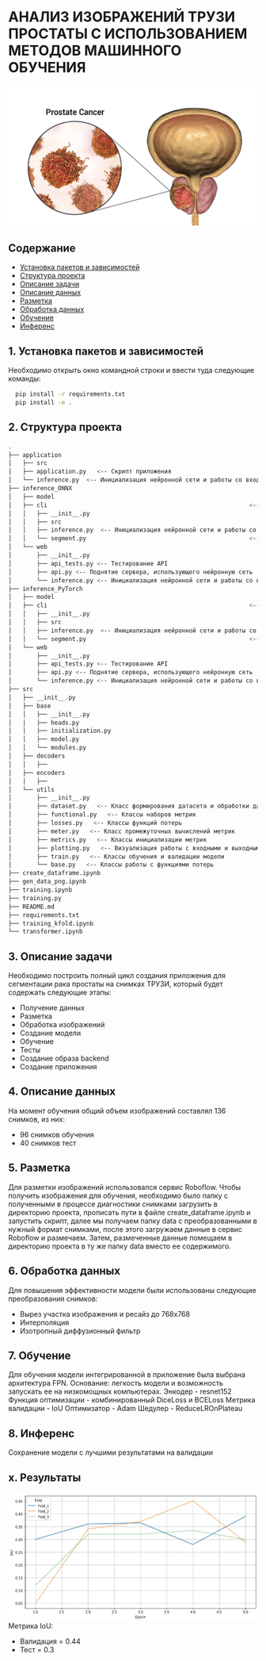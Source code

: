 # АНАЛИЗ ИЗОБРАЖЕНИЙ ТРУЗИ ПРОСТАТЫ С ИСПОЛЬЗОВАНИЕМ МЕТОДОВ МАШИННОГО ОБУЧЕНИЯ
![](image_readme/Prostate_Cancer.jpg)
## Содержание

<!--ts-->

   * [Установка пакетов и зависимостей](#1-Установка-пакетов-и-зависимостей)
   * [Структура проекта](#2-Структура-проекта)
   * [Описание задачи](#3-Описание-задачи)
   * [Описание данных](#4-Описание-данных)
   * [Разметка](#5-Разметка)
   * [Обработка данных](#6-Обработка-данных)
   * [Обучение](#7-Обучение)
   * [Инференс](#8-Инференс)

<!--te-->

## 1. Установка пакетов и зависимостей
Необходимо открыть окно командной строки и ввести туда следующие команды:
```bash
  pip install -r requirements.txt
  pip install -e .
```
## 2. Структура проекта

```bash
.
├── application                                                                               <-- 
│   ├── src                                                                                                 <-- 
│   ├── application.py   <-- Скрипт приложения
│   └── inference.py  <-- Инициализация нейронной сети и работы со входными изображениями
├── inference_ONNX                                                                                          <-- 
│   ├── model                                                                      <-- Директория для загрузки весов обученной модели
│   ├── cli                                                         <-- 
│   │   ├── __init__.py
│   │   ├── src
│   │   ├── inference.py  <-- Инициализация нейронной сети и работы со входными изображениями
│   │   └── segment.py                                              <-- Обработка изображений нейронной сетью
│   └── web
│       ├── __init__.py
│       ├── api_tests.py <-- Тестирование API
│       ├── api.py <-- Поднятие сервера, использующего нейронную сеть
│       └── inference.py <-- Инициализация нейронной сети и работы со входными изображениями
├── inference_PyTorch                                                                                          <-- 
│   ├── model                                                                      <-- Директория для загрузки весов обученной модели
│   ├── cli                                                         <-- 
│   │   ├── __init__.py
│   │   ├── src
│   │   ├── inference.py  <-- Инициализация нейронной сети и работы со входными изображениями
│   │   └── segment.py                                              <-- Обработка изображений нейронной сетью
│   └── web
│       ├── __init__.py
│       ├── api_tests.py <-- Тестирование API
│       ├── api.py <-- Поднятие сервера, использующего нейронную сеть
│       └── inference.py <-- Инициализация нейронной сети и работы со входными изображениями
├── src
│   ├── __init__.py
│   ├── base
│   │   ├── __init__.py
│   │   ├── heads.py
│   │   ├── initialization.py
│   │   ├── model.py
│   │   └── modules.py
│   ├── decoders
│   │   ├──
│   ├── encoders
│   │   ├──
│   └── utils
│       ├── __init__.py
│       ├── dataset.py   <-- Класс формирования датасета и обработки данных
│       ├── functional.py   <-- Классы наборов метрик
│       ├── losses.py   <-- Классы функций потерь
│       ├── meter.py   <-- Класс промежуточных вычислений метрик
│       ├── metrics.py   <-- Классы инициализации метрик
│       ├── plotting.py   <-- Визуализация работы с входными и выходными данными
│       ├── train.py   <-- Классы обучения и валидации модели
│       └── base.py   <-- Классы работы с функциями потерь
├── create_dataframe.ipynb                                                            <-- Преобразование сырых данных в данные для разметки
├── gen_data_png.ipynb                                                              <-- Преобразование сырых данных в данные для разметки
├── training.ipynb                                                                  <-- Ноутбук обучения модели на наборе данных
├── training.py                                                                     <-- Скрипт обучения Unet для приложения
├── README.md
├── requirements.txt                                                                                    <-- Требования по пакетам
├── training_kfold.ipynb                                                                          <-- Ноутбук обучения модели по фолдам
└── transformer.ipynb                                                                                         <-- Скрипт обучения трансформера SegformerForSemanticSegmentation
```
## 3. Описание задачи
Необходимо построить полный цикл создания приложения для сегментации рака простаты на снимках ТРУЗИ, который будет содержать следующие этапы:
  * Получение данных
  * Разметка
  * Обработка изображений
  * Создание модели
  * Обучение
  * Тесты
  * Создание образа backend
  * Создание приложения

## 4. Описание данных
На момент обучения общий объем изображений составлял 136 снимков, из них:
  * 96 снимков обучения
  * 40 снимков тест

## 5. Разметка
Для разметки изображений использовался сервис Roboflow. Чтобы получить изображения для обучения, необходимо было папку с полученными в процессе диагностики снимками загрузить в директорию проекта, прописать пути в файле create_dataframe.ipynb и запустить скрипт, далее мы получаем папку data с преобразованными в нужный формат снимками, после этого загружаем данные в сервис Roboflow и размечаем. Затем, размеченные данные помещаем в директорию проекта в ту же папку data вместо ее содержимого.

## 6. Обработка данных
Для повышения эффективности модели были использованы следующие преобразования снимков:
  * Вырез участка изображения и ресайз до 768х768
  * Интерполяция
  * Изотропный диффузионный фильтр

## 7. Обучение
Для обучения модели интегрированной в приложение была выбрана архитектура FPN. Основание: легкость модели и возможность запускать ее на низкомощных компьютерах.
Энкодер - resnet152
Функция оптимизации - комбинированный DiceLoss и BCELoss
Метрика валидации - IoU
Оптимизатор - Adam
Шедулер - ReduceLROnPlateau

## 8. Инференс
Сохранение модели с лучшими результатами на валидации



## х. Результаты
![Вадидация](image_readme/validation.jpg)
Метрика IoU:
  * Валидация = 0.44
  * Тест = 0.3